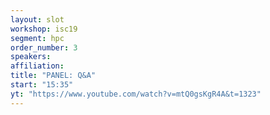 ```yaml
---
layout: slot
workshop: isc19
segment: hpc
order_number: 3
speakers:
affiliation:
title: "PANEL: Q&A"
start: "15:35"
yt: "https://www.youtube.com/watch?v=mtQ0gsKgR4A&t=1323"
---
```

